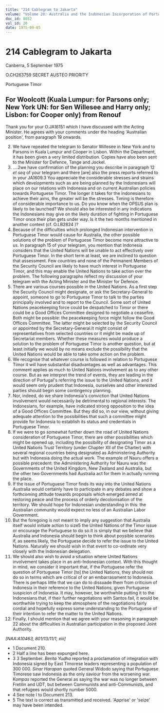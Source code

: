 ```yaml
---
title: "214 Cablegram to Jakarta"
volume: "Volume 20: Australia and the Indonesian Incorporation of Portuguese Timor, 1974-1976"
doc_id: 8052
vol_id: 20
date: 1975-09-05
---
```


# 214 Cablegram to Jakarta

Canberra, 5 September 1975

O.CH263759 SECRET AUSTEO PRIORITY

Portuguese Timor

## For Woolcott (Kuala Lumpur: for Parsons only; New York UN: for Sen Willesee and Harry only; Lisbon: for Cooper only) from Renouf

Thank you for your O.JA16151 which I have discussed with the Acting Minister. He agrees with your comments under the heading 'Australian position', from paragraph 19 onwards.

  2. We have repeated the telegram to Senator Willesee in New York and to Parsons in Kuala Lumpur and Cooper in Lisbon. Within the Department, it has been given a very limited distribution. Copies have also been sent to the Minister for Defence, Tange and Jockel.
  3. ....2we have confirmation of the planning you describe in paragraph 12 _et seq_ of your telegram and there [are] also the press reports referred to in your JA1609.3 You appreciate the considerable stresses and strains which developments such as are being planned by the Indonesians will place on our relations with Indonesia and on current Australian policies towards Portuguese Timor. The longer it takes for the Indonesians to achieve their aims, the greater will be the stresses. Timing is therefore of considerable importance to us. Do you know when the OPSUS plan is likely to be launched? We should also be interested in any indications the Indonesians may give on the likely duration of fighting in Portuguese Timor once their plan gets under way. Is it the two months mentioned in another context (cf. O.LB2824 )?
  4. Because of the difficulties which prolonged Indonesian intervention in Portuguese Timor would cause for Australia, the other possible solutions of the problem of Portuguese Timor become more attractive to us. In paragraph 15 of your telegram, you mention that Indonesia considers that the United Nations will be unable to act effectively over Portuguese Timor. In the short term at least, we are inclined to question that assessment. Few countries and none of the Permanent Members of the Security Council are likely to have much interest in Portuguese Timor, and this may enable the United Nations to take action over the problem. The following paragraphs reflect my discussion of your telegram with the Acting Minister and the Minister for Defence.
  5. There are various courses possible in the United Nations. As a first step the Security Council might designate, or ask the Secretary-General to appoint, someone to go to Portuguese Timor to talk to the parties principally involved and to report to the Council. Some sort of United Nations peacekeeping force could be despatched to Timor or there could be a Good Offices Committee designed to negotiate a ceasefire. Both might be possible: the peacekeeping force might follow the Good Offices Committee. The latter might be selected by the Security Council or appointed by the Secretary-General.lt might consist of representatives from selected countries or it might be made up of Secretariat members. Whether these measures would produce a solution to the problem of Portuguese Timor is another question, but at least initially we would by no means exclude the possibility that the United Nations would be able to take some action on the problem.
  6. We recognise that whatever course is followed in relation to Portuguese Timor it will have substantial disadvantages as well as advantages. This comment applies as much to United Nations involvement as to any other course. But as we interpret the trend of events, they are leading in the direction of Portugal's referring the issue to the United Nations, and it would seem only prudent that Indonesia, ourselves and other interested parties should begin some contingency planning.
  7. Nor, indeed, do we share Indonesia's conviction that United Nations involvement would necessarily be detrimental to regional interests. The Indonesians, for example, have indicated strong opposition to the idea of a Good Offices Committee. But they did so, in our view, without giving adequate attention to the possibilities that such a committee might provide for Indonesia to establish its status and credentials in Portuguese Timor.
  8. If we were to go somewhat further down the road of United Nations consideration of Portuguese Timor, there are other possibilities which might be opened up, including the possibility of designating Timor as a United Nations Trust Territory (under Chapter XII of the Charter) with several regional countries being designated as Administering Authority but with Indonesia doing the actual work. The example of Nauru offers a possible precedent: the Administering Authority for Nauru was the Governments of the United Kingdom, New Zealand and Australia, but the other two Governments had Australia act for them in actually running the place.
  9. If the issue of Portuguese Timor finds its way into the United Nations Australia would certainly have to participate in any debates and show a forthcoming attitude towards proposals which emerged aimed at restoring peace and the process of orderly decolonisation of the territory. We should hope for Indonesian understanding in this: the Australian community would expect no less of an Australian Labor Government.
  10. But the foregoing is not meant to imply any suggestion that Australia itself would initiate action to size5 the United Nations of the Timor issue or encourage the Portuguese to do so.It is simply that we believe that Australia and Indonesia should begin to think about possible scenarios if, as seems likely, the Portuguese decide to refer the issue to the United Nations. Naturally we should wish in that event to co-ordinate very closely with the Indonesian delegation.
  11. We should also wish to avoid a situation where United Nations involvement takes place in an anti-Indonesian context. With this thought in mind, we consider it important that, if the Portuguese refer the question of Portuguese Timor [to] the United Nations, they should not do so in terms which are critical of or an embarrassment to Indonesia. There is perhaps little that we can do to dissuade them from criticism of Indonesia in their reference to the United Nations, given Portuguese suspicion of Indonesia. It may, however, be worthwhile putting it to the Indonesians that, if their further negotiations with Santos fail, it would be worthwhile trying to keep the atmosphere of the negotiations fairly cordial and hopefully express some understanding to the Portuguese of their intention to refer the matter to the United Nations.
  12. Finally, I should mention that we agree with your reasoning in paragraph 22 about the difficulties in Australian participation in the proposed Joint Authority.



_[NAA:A10463, 801/13/11/1, xiii]_

  * 1 Document 210.
  * 2 Half a line has been expunged here.
  * 3 3 September. _Berita Yudha_ reported a proclamation of integration with Indonesia signed by East Timorese leaders representing a population of 300 000. _Sinar Harapan_ quoted General Widodo saying that Portuguese Timorese saw Indonesia as the only saviour from the worsening war. _Kompas_ reported the General as saying the war was no longer between Fretilin and UDT, but between Communists and anti-Communists, and that refugees would shortly number 5000.
  * 4 See note I to Document 213.
  * 5 The text is correct as transmitted and received. 'Apprise' or 'seize' may have been intended.


